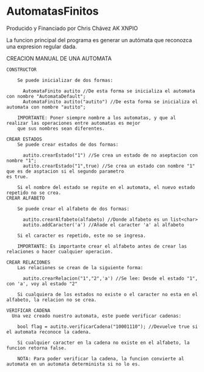 # AutomatasFinitos
Producido y Financiado por Chris Chávez AK XNPIO

La funcion principal del programa es generar un autómata que reconozca una expresion regular dada.

CREACION MANUAL DE UNA AUTOMATA

    CONSTRUCTOR
    
        Se puede inicializar de dos formas:
        
          AutomataFinito autito //De esta forma se inicializa el automata con nombre "AutomataDefault";
          AutomataFinito autito("autito") //De esta forma se inicializa el automata con nombre "autito";
          
        IMPORTANTE: Poner siempre nombre a los automatas, y que al realizar las operaciones entre automatas es mejor
        que sus nombres sean diferentes.
        
    CREAR ESTADOS
        Se puede crear estados de dos formas:
        
          autito.crearEstado("1") //Se crea un estado de no aseptacion con nombre "1";
          autito.crearEstado("1",true) //Se crea un estado con nombre "1" que es de asptacion si el segundo parametro                                          es true.
          
        Si el nombre del estado se repite en el automata, el nuevo estado repetido no se crea.
    CREAR ALFABETO
    
        Se puede crear el alfabeto de dos formas:
        
          autito.crearAlfabeto(alfabeto) //Donde alfabeto es un list<char>
          autito.addCaracter('a') //Añade el caracter 'a' al alfabeto
          
        Si el caracter es repetido, este no se ingresa.
        
        IMPORTANTE: Es importante crear el alfabeto antes de crear las relaciones o hacer cualquier operacion.
    
    CREAR RELACIONES
        Las relaciones se crean de la siguiente forma:
        
          autito.crearRelacion("1","2",'a') //Se lee: Desde el estado "1", con 'a', voy al estado "2"
          
        Si cualquiera de los estados no existe o el caracter no esta en el alfabeto, la relacion no se crea.
    
    VERIFICAR CADENA
      Una vez creado nuestro automata, este puede verificar cadenas:
      
        bool flag = autito.verificarCadena("10001110"); //Devuelve true si el automata reconoce la cadena.
        
        Si cualquier caracter en la cadena no existe en el alfabeto, la funcion retorna false.
        
        NOTA: Para poder verificar la cadena, la funcion convierte al automata en un automata determinista si no lo es.
        
    
